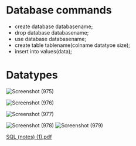# Database commands
* create database databasename;
* drop database databasename;
* use database databasename;
* create table tablename(colname datatyoe size);
* insert into values(data);
# Datatypes
![Screenshot (975)](https://github.com/user-attachments/assets/f50f0706-6de6-4066-a7e8-58069b216863)

![Screenshot (976)](https://github.com/user-attachments/assets/92f333c8-f00c-4441-9170-8a70f955f566)

![Screenshot (977)](https://github.com/user-attachments/assets/488ce5d9-c935-41d4-8006-131aa82e05bb)

![Screenshot (978)](https://github.com/user-attachments/assets/1d8a97e7-4e6c-4621-8c48-d65d0afa9fcd)
![Screenshot (979)](https://github.com/user-attachments/assets/b43664d1-8b55-4f22-bbdd-5eb4fed11b13)

[SQL (notes) (1).pdf](https://github.com/user-attachments/files/18289478/SQL.notes.1.pdf)
